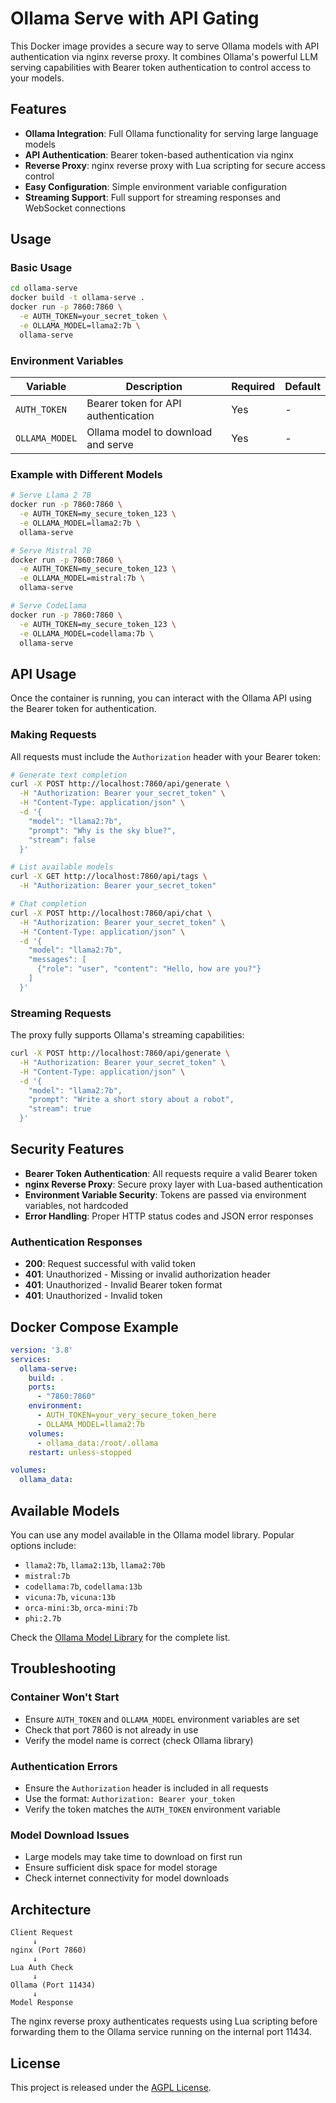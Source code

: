 # Ollama Serve with API Gating

This Docker image provides a secure way to serve Ollama models with API authentication via nginx reverse proxy. It combines Ollama's powerful LLM serving capabilities with Bearer token authentication to control access to your models.

## Features

- **Ollama Integration**: Full Ollama functionality for serving large language models
- **API Authentication**: Bearer token-based authentication via nginx
- **Reverse Proxy**: nginx reverse proxy with Lua scripting for secure access control
- **Easy Configuration**: Simple environment variable configuration
- **Streaming Support**: Full support for streaming responses and WebSocket connections

## Usage

### Basic Usage

```sh
cd ollama-serve
docker build -t ollama-serve .
docker run -p 7860:7860 \
  -e AUTH_TOKEN=your_secret_token \
  -e OLLAMA_MODEL=llama2:7b \
  ollama-serve
```

### Environment Variables

| Variable | Description | Required | Default |
|----------|-------------|----------|---------|
| `AUTH_TOKEN` | Bearer token for API authentication | Yes | - |
| `OLLAMA_MODEL` | Ollama model to download and serve | Yes | - |

### Example with Different Models

```sh
# Serve Llama 2 7B
docker run -p 7860:7860 \
  -e AUTH_TOKEN=my_secure_token_123 \
  -e OLLAMA_MODEL=llama2:7b \
  ollama-serve

# Serve Mistral 7B
docker run -p 7860:7860 \
  -e AUTH_TOKEN=my_secure_token_123 \
  -e OLLAMA_MODEL=mistral:7b \
  ollama-serve

# Serve CodeLlama
docker run -p 7860:7860 \
  -e AUTH_TOKEN=my_secure_token_123 \
  -e OLLAMA_MODEL=codellama:7b \
  ollama-serve
```

## API Usage

Once the container is running, you can interact with the Ollama API using the Bearer token for authentication.

### Making Requests

All requests must include the `Authorization` header with your Bearer token:

```bash
# Generate text completion
curl -X POST http://localhost:7860/api/generate \
  -H "Authorization: Bearer your_secret_token" \
  -H "Content-Type: application/json" \
  -d '{
    "model": "llama2:7b",
    "prompt": "Why is the sky blue?",
    "stream": false
  }'

# List available models
curl -X GET http://localhost:7860/api/tags \
  -H "Authorization: Bearer your_secret_token"

# Chat completion
curl -X POST http://localhost:7860/api/chat \
  -H "Authorization: Bearer your_secret_token" \
  -H "Content-Type: application/json" \
  -d '{
    "model": "llama2:7b",
    "messages": [
      {"role": "user", "content": "Hello, how are you?"}
    ]
  }'
```

### Streaming Requests

The proxy fully supports Ollama's streaming capabilities:

```bash
curl -X POST http://localhost:7860/api/generate \
  -H "Authorization: Bearer your_secret_token" \
  -H "Content-Type: application/json" \
  -d '{
    "model": "llama2:7b",
    "prompt": "Write a short story about a robot",
    "stream": true
  }'
```

## Security Features

- **Bearer Token Authentication**: All requests require a valid Bearer token
- **nginx Reverse Proxy**: Secure proxy layer with Lua-based authentication
- **Environment Variable Security**: Tokens are passed via environment variables, not hardcoded
- **Error Handling**: Proper HTTP status codes and JSON error responses

### Authentication Responses

- **200**: Request successful with valid token
- **401**: Unauthorized - Missing or invalid authorization header
- **401**: Unauthorized - Invalid Bearer token format
- **401**: Unauthorized - Invalid token

## Docker Compose Example

```yaml
version: '3.8'
services:
  ollama-serve:
    build: .
    ports:
      - "7860:7860"
    environment:
      - AUTH_TOKEN=your_very_secure_token_here
      - OLLAMA_MODEL=llama2:7b
    volumes:
      - ollama_data:/root/.ollama
    restart: unless-stopped

volumes:
  ollama_data:
```

## Available Models

You can use any model available in the Ollama model library. Popular options include:

- `llama2:7b`, `llama2:13b`, `llama2:70b`
- `mistral:7b`
- `codellama:7b`, `codellama:13b`
- `vicuna:7b`, `vicuna:13b`
- `orca-mini:3b`, `orca-mini:7b`
- `phi:2.7b`

Check the [Ollama Model Library](https://ollama.ai/library) for the complete list.

## Troubleshooting

### Container Won't Start
- Ensure `AUTH_TOKEN` and `OLLAMA_MODEL` environment variables are set
- Check that port 7860 is not already in use
- Verify the model name is correct (check Ollama library)

### Authentication Errors
- Ensure the `Authorization` header is included in all requests
- Use the format: `Authorization: Bearer your_token`
- Verify the token matches the `AUTH_TOKEN` environment variable

### Model Download Issues
- Large models may take time to download on first run
- Ensure sufficient disk space for model storage
- Check internet connectivity for model downloads

## Architecture

```
Client Request
     ↓
nginx (Port 7860)
     ↓
Lua Auth Check
     ↓
Ollama (Port 11434)
     ↓
Model Response
```

The nginx reverse proxy authenticates requests using Lua scripting before forwarding them to the Ollama service running on the internal port 11434.

## License

This project is released under the [AGPL License](../LICENSE.md).
